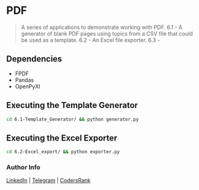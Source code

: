 # PDF

> A series of applications to demonstrate working with PDF.
> 6.1 - A generator of blank PDF pages using topics from a CSV file that could be used as a template.
> 6.2 - An Excel file exporter.
> 6.3 -

## Dependencies

- FPDF
- Pandas
- OpenPyXl

## Executing the Template Generator

```sh
cd 6.1-Template_Generator/ && python generator.py
```

## Executing the Excel Exporter

```sh
cd 6.2-Excel_export/ && python exporter.py
```

### Author Info

[LinkedIn](https://www.linkedin.com/in/adejonghm/) | [Telegram](https://t.me/adejonghm) | [CodersRank](https://profile.codersrank.io/user/adejonghm/)
